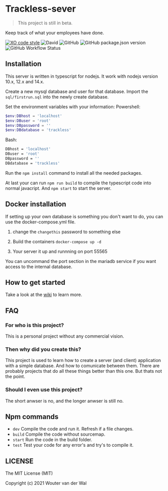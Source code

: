 # Trackless-sever

> This project is still in beta.

Keep track of what your employees have done.

[![XO code style](https://img.shields.io/badge/code_style-XO-5ed9c7.svg)](https://github.com/xojs/xo)
![David](https://img.shields.io/david/wjtje/Trackless-server)
![GitHub](https://img.shields.io/github/license/wjtje/Trackless-server)
![GitHub package.json version](https://img.shields.io/github/package-json/v/wjtje/Trackless-server)
![GitHub Workflow Status](https://img.shields.io/github/workflow/status/wjtje/Trackless-server/Node.js%20CI)

## Installation

This server is written in typescript for nodejs.
It work with nodejs version 10.x, 12.x and 14.x.

Create a new mysql database and user for that database.
Import the `sql/firstrun.sql` into the newly create database.

Set the environment variables with your information:
Powershell:
```powershell
$env:DBhost = 'localhost'
$env:DBuser = 'root'
$env:DBpassword = ''
$env:DBdatabase = 'trackless'
```

Bash:
```bash
DBhost = 'localhost'
DBuser = 'root'
DBpassword = ''
DBdatabase = 'trackless'
```

Run the `npm install` command to install all the needed packages.

At last your can run `npm run build` to compile the typescript code into normal javacript.
And `npm start` to start the server. 

## Docker installation

If setting up your own database is something you don't want to do, you can use the docker-compose.yml file.

1. change the `changethis` password to something else

2. Build the containers `docker-compose up -d`

3. Your server it up and runnning on port 55565

You can uncommand the port section in the mariadb service if you want access to the internal database.

## How to get started

Take a look at the [wiki](https://github.com/wjtje/Trackless-server/wiki/How-to-get-started) to learn more.

## FAQ
### For who is this project?

This is a personal project without any commercial vision.

### Then why did you create this?

This project is used to learn how to create a server (and client) application with a simple database. And how to comunicate between them. There are probably projects that do all these things better than this one. But thats not the point.

### Should I even use this project?

The short anwser is no, and the longer anwser is still no.

## Npm commands

 - `dev` Compile the code and run it. Refresh if a file changes.
 - `build` Compile the code without sourcemap.
 - `start` Run the code in the build folder.
 - `test` Test your code for any error's and try's to compile it.

## LICENSE

The MIT License (MIT)

Copyright (c) 2021 Wouter van der Wal
